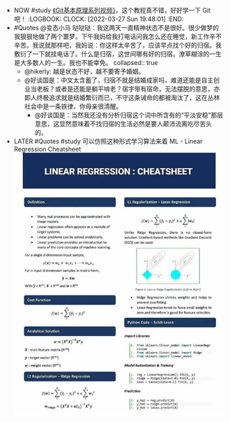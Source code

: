 - NOW #study [《Git基本原理系列视频》](https://space.bilibili.com/364122352/channel/collectiondetail?sid=290009)，这个教程真不错，好好学一下 Git 吧！
  :LOGBOOK:
  CLOCK: [2022-03-27 Sun 19:48:01]
  :END:
- #Quotes @变态小马 哒哒哒：我这两天一直精神状态不是很好。很少做梦的我狠狠地做了两个噩梦。下午我妈给我打电话问我怎么还在睡觉，新工作辛不辛苦。我说就那样吧，我妈说：你这样太辛苦了，应该早点找个好的归宿。我敷衍了一下就挂电话了。什么是归宿，这世间哪有好的归宿。潦草糊涂的一生是大多数人的一生。我也不能幸免。
  collapsed:: true
	- @hikerly: 越是状态不好，越不要寄予婚姻。
	- @好谈国是：中文太含蓄了，归宿不就是结婚成家吗，难道还能是自主创业当老板？或者是还能是躺平啃老？宿字带有宿命，无法摆脱的意思，亦即人终极追求就是结婚繁衍而已，不守这条诫命的都被淘汰了，这在丛林社会中是一条铁律，你母亲很清醒。
		- @好谈国是：当然我还没有分析归宿这个词中所含有的“平淡安稳”那层意思，这显然意味着不找归宿的生活必然是要人颠沛流离吃尽苦头的。
- LATER #Quotes #study 可以仿照这种形式学习算法来着 ML - Linear Regression Cheatsheet ![Linear Regression Cheatsheet.png](../assets/image_1648382293684_0.png)